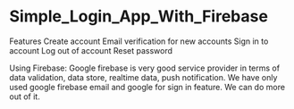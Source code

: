 # Simple_Login_App_With_Firebase

Features
Create account
Email verification for new accounts
Sign in to account
Log out of account
Reset password

Using Firebase:
Google firebase is very good service provider in terms of data validation, data store, realtime data, push notification. We have only used google firebase email and google for sign in feature. We can do more out of it.
